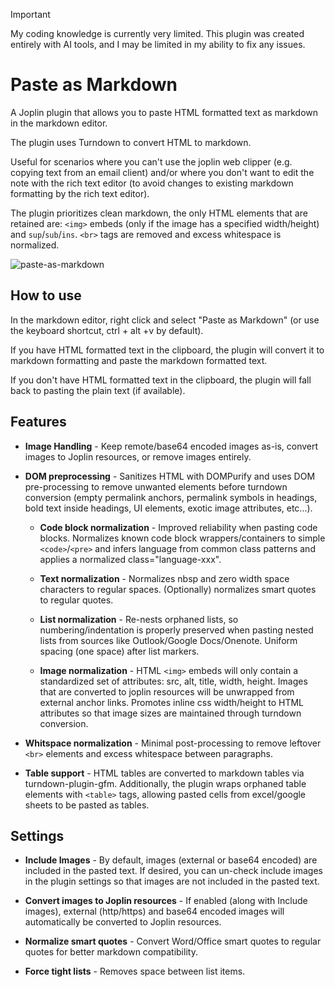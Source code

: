 > [!important]
> My coding knowledge is currently very limited. This plugin was created entirely with AI tools, and I may be limited in my ability to fix any issues.

# Paste as Markdown

A Joplin plugin that allows you to paste HTML formatted text as markdown in the markdown editor.

The plugin uses Turndown to convert HTML to markdown.

Useful for scenarios where you can't use the joplin web clipper (e.g. copying text from an email client) and/or where you don't want to edit the note with the rich text editor (to avoid changes to existing markdown formatting by the rich text editor).

The plugin prioritizes clean markdown, the only HTML elements that are retained are: `<img>` embeds (only if the image has a specified width/height) and `sup`/`sub`/`ins`. `<br>` tags are removed and excess whitespace is normalized.

![paste-as-markdown](https://github.com/user-attachments/assets/78d2b555-f848-42c0-a30e-e4267a4b1957)

## How to use

In the markdown editor, right click and select "Paste as Markdown" (or use the keyboard shortcut, ctrl + alt +v by default).

If you have HTML formatted text in the clipboard, the plugin will convert it to markdown formatting and paste the markdown formatted text.

If you don't have HTML formatted text in the clipboard, the plugin will fall back to pasting the plain text (if available).

## Features

- **Image Handling** - Keep remote/base64 encoded images as-is, convert images to Joplin resources, or remove images entirely.

- **DOM preprocessing** - Sanitizes HTML with DOMPurify and uses DOM pre-processing to remove unwanted elements before turndown conversion (empty permalink anchors, permalink symbols in headings, bold text inside headings, UI elements, exotic image attributes, etc...).
    - **Code block normalization** - Improved reliability when pasting code blocks. Normalizes known code block wrappers/containers to simple `<code>`/`<pre>` and infers language from common class patterns and applies a normalized class="language-xxx".

    - **Text normalization** - Normalizes nbsp and zero width space characters to regular spaces. (Optionally) normalizes smart quotes to regular quotes.

    - **List normalization** - Re-nests orphaned lists, so numbering/indentation is properly preserved when pasting nested lists from sources like Outlook/Google Docs/Onenote. Uniform spacing (one space) after list markers.

    - **Image normalization** - HTML `<img>` embeds will only contain a standardized set of attributes: src, alt, title, width, height. Images that are converted to joplin resources will be unwrapped from external anchor links. Promotes inline css width/height to HTML attributes so that image sizes are maintained through turndown conversion.

- **Whitspace normalization** - Minimal post-processing to remove leftover `<br>` elements and excess whitespace between paragraphs.

- **Table support** - HTML tables are converted to markdown tables via turndown-plugin-gfm. Additionally, the plugin wraps orphaned table elements with `<table>` tags, allowing pasted cells from excel/google sheets to be pasted as tables.

## Settings

- **Include Images** - By default, images (external or base64 encoded) are included in the pasted text. If desired, you can un-check include images in the plugin settings so that images are not included in the pasted text.

- **Convert images to Joplin resources** - If enabled (along with Include images), external (http/https) and base64 encoded images will automatically be converted to Joplin resources.

- **Normalize smart quotes** - Convert Word/Office smart quotes to regular quotes for better markdown compatibility.

- **Force tight lists** - Removes space between list items.
